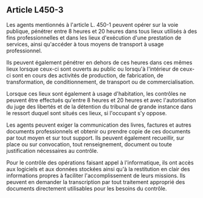 Article L450-3
----
Les agents mentionnés à l'article L. 450-1 peuvent opérer sur la voie publique,
pénétrer entre 8 heures et 20 heures dans tous lieux utilisés à des fins
professionnelles et dans les lieux d'exécution d'une prestation de services,
ainsi qu'accéder à tous moyens de transport à usage professionnel.

Ils peuvent également pénétrer en dehors de ces heures dans ces mêmes lieux
lorsque ceux-ci sont ouverts au public ou lorsqu'à l'intérieur de ceux-ci sont
en cours des activités de production, de fabrication, de transformation, de
conditionnement, de transport ou de commercialisation.

Lorsque ces lieux sont également à usage d'habitation, les contrôles ne peuvent
être effectués qu'entre 8 heures et 20 heures et avec l'autorisation du juge des
libertés et de la détention du tribunal de grande instance dans le ressort
duquel sont situés ces lieux, si l'occupant s'y oppose.

Les agents peuvent exiger la communication des livres, factures et autres
documents professionnels et obtenir ou prendre copie de ces documents par tout
moyen et sur tout support. Ils peuvent également recueillir, sur place ou sur
convocation, tout renseignement, document ou toute justification nécessaires au
contrôle.

Pour le contrôle des opérations faisant appel à l'informatique, ils ont accès
aux logiciels et aux données stockées ainsi qu'à la restitution en clair des
informations propres à faciliter l'accomplissement de leurs missions. Ils
peuvent en demander la transcription par tout traitement approprié des documents
directement utilisables pour les besoins du contrôle.
